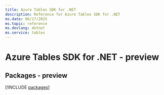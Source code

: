 ```yaml
---
title: Azure Tables SDK for .NET
description: Reference for Azure Tables SDK for .NET
ms.date: 06/17/2025
ms.topic: reference
ms.devlang: dotnet
ms.service: tables
---
```

# Azure Tables SDK for .NET - preview
## Packages - preview
[!INCLUDE [packages](tables-index.md)]
